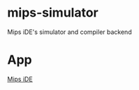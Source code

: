 # mips-simulator
Mips iDE's simulator and compiler backend

# App
[Mips iDE](https://play.google.com/store/apps/details?id=com.whatismips.mipside&pcampaignid=web_share)


